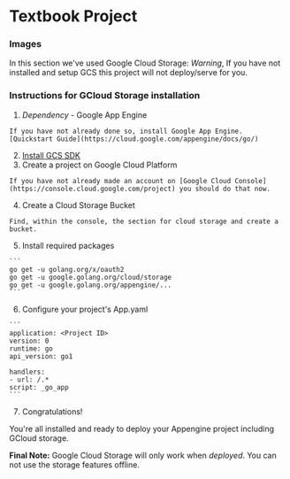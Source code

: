# Textbook Project
### Images

In this section we've used Google Cloud Storage: 
*Warning*, If you have not installed and setup GCS this project will not deploy/serve for you.




### Instructions for GCloud Storage installation
  1. *Dependency* - Google App Engine

    If you have not already done so, install Google App Engine. [Quickstart Guide](https://cloud.google.com/appengine/docs/go/)
  2. [Install GCS SDK](https://cloud.google.com/sdk/downloads)
  3. Create a project on Google Cloud Platform

    If you have not already made an account on [Google Cloud Console](https://console.cloud.google.com/project) you should do that now.
  4. Create a Cloud Storage Bucket

    Find, within the console, the section for cloud storage and create a bucket.
  5. Install required packages

    ```
    go get -u golang.org/x/oauth2
    go get -u google.golang.org/cloud/storage
    go get -u google.golang.org/appengine/...
    ```
  6. Configure your project's App.yaml

    ```
    application: <Project ID>
    version: 0
    runtime: go
    api_version: go1

    handlers:
    - url: /.*
    script: _go_app
    ```
  7. Congratulations!

You're all installed and ready to deploy your Appengine project including GCloud storage.

**Final Note:**
  Google Cloud Storage will only work when *deployed*. You can not use the storage features offline.

